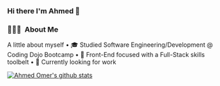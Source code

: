 ### Hi there I'm Ahmed 👋

<h3> 👨🏾‍💻 &nbsp;About Me </h3>
A little about myself
 • 🎓 Studied Software Engineering/Development @ Coding Dojo Bootcamp
 • 🦾 Front-End focused with a Full-Stack skills toolbelt
 • 💼 Currently looking for work

[![Ahmed Omer's github stats](https://github-readme-stats.vercel.app/api?username=AJOmer&count_private=true&show_icons=true)](https://github.com/AJOmer/github-readme-stats)
<!--
**AJOmer/AJOmer** is a ✨ _special_ ✨ repository because its `README.md` (this file) appears on your GitHub profile.

Here are some ideas to get you started:

- 🔭 I’m currently working on ...
- 🌱 I’m currently learning ...
- 👯 I’m looking to collaborate on ...
- 🤔 I’m looking for help with ...
- 💬 Ask me about ...
- 📫 How to reach me: ...
- 😄 Pronouns: ...
- ⚡ Fun fact: ...
-->
